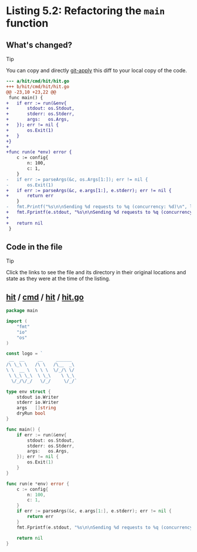 # Listing 5.2: Refactoring the `main` function

## What's changed?

> [!TIP]
> You can copy and directly [git-apply](https://tldr.inbrowser.app/pages/common/git-apply) this diff to your local copy of the code.

```diff
--- a/hit/cmd/hit/hit.go
+++ b/hit/cmd/hit/hit.go
@@ -23,10 +23,22 @@
 func main() {
+	if err := run(&env{
+		stdout: os.Stdout,
+		stderr: os.Stderr,
+		args:   os.Args,
+	}); err != nil {
+		os.Exit(1)
+	}
+}
+
+func run(e *env) error {
 	c := config{
 		n: 100,
 		c: 1,
 	}
-	if err := parseArgs(&c, os.Args[1:]); err != nil {
-		os.Exit(1)
+	if err := parseArgs(&c, e.args[1:], e.stderr); err != nil {
+		return err
 	}
-	fmt.Printf("%s\n\nSending %d requests to %q (concurrency: %d)\n", logo, c.n, c.url, c.c)
+	fmt.Fprintf(e.stdout, "%s\n\nSending %d requests to %q (concurrency: %d)\n", logo, c.n, c.url, c.c)
+
+	return nil
 }

```
## Code in the file

> [!TIP]
> Click the links to see the file and its directory in their original locations and state as they were at the time of the listing.

## [hit](https://github.com/inancgumus/gobyexample/blob/b92a050997dc62cdbaac6067938859c9bac37ff9/hit) / [cmd](https://github.com/inancgumus/gobyexample/blob/b92a050997dc62cdbaac6067938859c9bac37ff9/hit/cmd) / [hit](https://github.com/inancgumus/gobyexample/blob/b92a050997dc62cdbaac6067938859c9bac37ff9/hit/cmd/hit) / [hit.go](https://github.com/inancgumus/gobyexample/blob/b92a050997dc62cdbaac6067938859c9bac37ff9/hit/cmd/hit/hit.go)

```go
package main

import (
	"fmt"
	"io"
	"os"
)

const logo = `
 __  __     __     ______
/\ \_\ \   /\ \   /\__  _\
\ \  __ \  \ \ \  \/_/\ \/
 \ \_\ \_\  \ \_\    \ \_\
  \/_/\/_/   \/_/     \/_/`

type env struct {
	stdout io.Writer
	stderr io.Writer
	args   []string
	dryRun bool
}

func main() {
	if err := run(&env{
		stdout: os.Stdout,
		stderr: os.Stderr,
		args:   os.Args,
	}); err != nil {
		os.Exit(1)
	}
}

func run(e *env) error {
	c := config{
		n: 100,
		c: 1,
	}
	if err := parseArgs(&c, e.args[1:], e.stderr); err != nil {
		return err
	}
	fmt.Fprintf(e.stdout, "%s\n\nSending %d requests to %q (concurrency: %d)\n", logo, c.n, c.url, c.c)

	return nil
}
```

